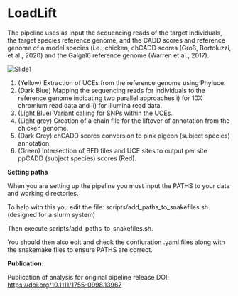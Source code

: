 # LoadLift
The pipeline uses as input the sequencing reads of the target individuals, the target species reference genome, and the CADD scores and reference genome of a model species (i.e., chicken, chCADD scores  (Groß, Bortoluzzi, et al., 2020) and the Galgal6 reference genome (Warren et al., 2017). 

![Slide1](https://github.com/saspeak/LoadLift/assets/77833659/fff7176b-ea77-489b-98d5-8ba8f0e1dde0)


1) (Yellow) Extraction of UCEs from the reference genome using Phyluce.
2) (Dark Blue) Mapping the sequencing reads for individuals to the reference genome indicating two parallel approaches i) for 10X chromium read data and ii) for illumina read data.
3) (Light Blue) Variant calling for SNPs within the UCEs.
4) (Light grey) Creation of a chain file for the liftover of annotation from the chicken genome.
5) (Dark Grey) chCADD scores conversion to pink pigeon (subject species) annotation.
6) (Green) Intersection of BED files and UCE sites to output per site ppCADD (subject species) scores (Red). 

**Setting paths**

When you are setting up the pipeline you must input the PATHS to your data and working directories.

To help with this you edit the file: scripts/add_paths_to_snakefiles.sh. (designed for a slurm system)

Then execute scripts/add_paths_to_snakefiles.sh. 

You should then also edit and check the confiuration .yaml files along with the snakemake files to ensure PATHS are correct.

**Publication:**

Publication of analysis for original pipeline release DOI: https://doi.org/10.1111/1755-0998.13967




